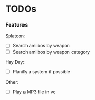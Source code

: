 # TODOs

### Features
Splatoon:  
- [ ] Search amiibos by weapon  
- [ ] Search amiibos by weapon category  

Hay Day:  
- [ ] Planify a system if possible  

Other:  
- [ ] Play a MP3 file in vc